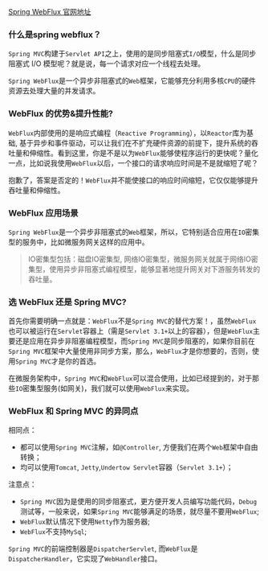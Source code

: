 [Spring WebFlux 官网地址](https://docs.spring.io/spring-framework/docs/current/reference/html/web-reactive.html#webflux)

### 什么是spring webflux？

`Spring MVC`构建于`Servlet API`之上，使用的是同步阻塞式`I/O`模型，什么是同步阻塞式 I/O 模型呢？就是说，每一个请求对应一个线程去处理。

`Spring WebFlux`是一个异步非阻塞式的`Web`框架，它能够充分利用多核`CPU`的硬件资源去处理大量的并发请求。

### WebFlux 的优势&提升性能?

`WebFlux`内部使用的是响应式编程（`Reactive Programming`），以`Reactor`库为基础, 基于异步和事件驱动，可以让我们在不扩充硬件资源的前提下，提升系统的吞吐量和伸缩性。看到这里，你是不是以为`WebFlux`能够使程序运行的更快呢？量化一点，比如说我使用`WebFlux`以后，一个接口的请求响应时间是不是就缩短了呢？

抱歉了，答案是否定的！`WebFlux`并不能使接口的响应时间缩短，它仅仅能够提升吞吐量和伸缩性。

### WebFlux 应用场景

`Spring WebFlux`是一个异步非阻塞式的`Web`框架，所以，它特别适合应用在`IO`密集型的服务中，比如微服务网关这样的应用中。

> IO密集型包括：磁盘IO密集型, 网络IO密集型，微服务网关就属于网络IO密集型，使用异步非阻塞式编程模型，能够显著地提升网关对下游服务转发的吞吐量。

### 选 WebFlux 还是 Spring MVC?

首先你需要明确一点就是：`WebFlux`不是`Spring MVC`的替代方案！，虽然`WebFlux`也可以被运行在`Servlet`容器上（需是`Servlet 3.1+`以上的容器），但是`WebFlux`主要还是应用在异步非阻塞编程模型，而`Spring MVC`是同步阻塞的，如果你目前在`Spring MVC`框架中大量使用非同步方案，那么，`WebFlux`才是你想要的，否则，使用`Spring MVC`才是你的首选。

在微服务架构中，`Spring MVC`和`WebFlux`可以混合使用，比如已经提到的，对于那些`IO`密集型服务(如网关)，我们就可以使用`WebFlux`来实现。

### WebFlux 和 Spring MVC 的异同点

相同点：
- 都可以使用`Spring MVC`注解，如`@Controller`, 方便我们在两个`Web`框架中自由转换；
- 均可以使用`Tomcat`, `Jetty`,`Undertow Servlet`容器（`Servlet 3.1+`）；

注意点：
- `Spring MVC`因为是使用的同步阻塞式，更方便开发人员编写功能代码，`Debug`测试等，一般来说，如果`Spring MVC`能够满足的场景，就尽量不要用`WebFlux`;
- `WebFlux`默认情况下使用`Netty`作为服务器;
- `WebFlux`不支持`MySql`;

`Spring MVC`的前端控制器是`DispatcherServlet`, 而`WebFlux`是`DispatcherHandler`，它实现了`WebHandler`接口。
